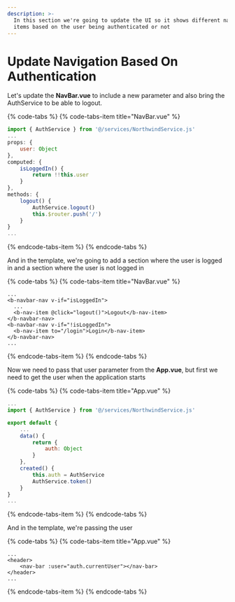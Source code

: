 ```yaml
---
description: >-
  In this section we're going to update the UI so it shows different navigation
  items based on the user being authenticated or not
---
```


# Update Navigation Based On Authentication

Let's update the **NavBar.vue** to include a new parameter and also bring the AuthService to be able to logout.

{% code-tabs %}
{% code-tabs-item title="NavBar.vue" %}
```javascript
import { AuthService } from '@/services/NorthwindService.js'
...
props: {
    user: Object
},
computed: {
    isLoggedIn() {
        return !!this.user
    }
},
methods: {
    logout() {
        AuthService.logout()
        this.$router.push('/')
    }
}
...
```
{% endcode-tabs-item %}
{% endcode-tabs %}

And in the template, we're going to add a section where the user is logged in and a section where the user is not logged in

{% code-tabs %}
{% code-tabs-item title="NavBar.vue" %}
```markup
...
<b-navbar-nav v-if="isLoggedIn">
  ...
  <b-nav-item @click="logout()">Logout</b-nav-item>
</b-navbar-nav>
<b-navbar-nav v-if="!isLoggedIn">
  <b-nav-item to="/login">Login</b-nav-item>
</b-navbar-nav>
...
```
{% endcode-tabs-item %}
{% endcode-tabs %}

Now we need to pass that user parameter from the **App.vue**, but first we need to get the user when the application starts

{% code-tabs %}
{% code-tabs-item title="App.vue" %}
```javascript
...
import { AuthService } from '@/services/NorthwindService.js'

export default {
    ...
    data() {
        return {
            auth: Object
        }
    },
    created() {
        this.auth = AuthService
        AuthService.token()
    }
}
...
```
{% endcode-tabs-item %}
{% endcode-tabs %}

And in the template, we're passing the user

{% code-tabs %}
{% code-tabs-item title="App.vue" %}
```markup
...
<header>
    <nav-bar :user="auth.currentUser"></nav-bar>
</header>
...
```
{% endcode-tabs-item %}
{% endcode-tabs %}

